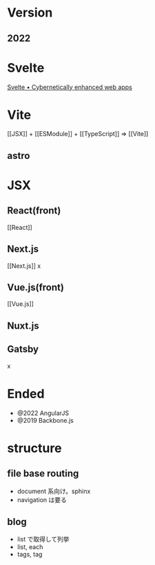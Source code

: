 # Version

## 2022

# Svelte
[Svelte • Cybernetically enhanced web apps](https://svelte.dev/)

# Vite
[[JSX]] + [[ESModule]] + [[TypeScript]] => [[Vite]]

## astro

# JSX
## React(front)
[[React]]
## Next.js
[[Next.js]]
x
## Vue.js(front)
[[Vue.js]]

## Nuxt.js
## Gatsby
x
# Ended
- @2022 AngularJS
- @2019 Backbone.js

# structure
## file base routing
- document 系向け。sphinx
- navigation は要る
## blog
- list で取得して列挙
- list, each
- tags, tag
